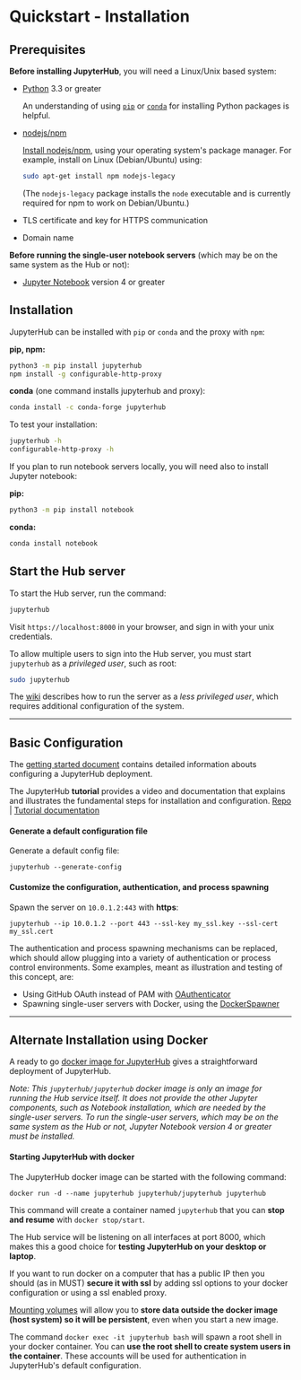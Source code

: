 # Quickstart - Installation

## Prerequisites

**Before installing JupyterHub**, you will need a Linux/Unix based system:

- [Python](https://www.python.org/downloads/) 3.3 or greater

  An understanding of using [`pip`](https://pip.pypa.io/en/stable/) or
  [`conda`](http://conda.pydata.org/docs/get-started.html) for
  installing Python packages is helpful.

- [nodejs/npm](https://www.npmjs.com/)

  [Install nodejs/npm](https://docs.npmjs.com/getting-started/installing-node),
  using your operating system's package manager. For example, install on Linux
  (Debian/Ubuntu) using:

  ```bash
  sudo apt-get install npm nodejs-legacy
  ```

  (The `nodejs-legacy` package installs the `node` executable and is currently
  required for npm to work on Debian/Ubuntu.)

- TLS certificate and key for HTTPS communication

- Domain name

**Before running the single-user notebook servers** (which may be on the same
system as the Hub or not):

- [Jupyter Notebook](https://jupyter.readthedocs.io/en/latest/install.html)
  version 4 or greater

## Installation

JupyterHub can be installed with `pip` or `conda` and the proxy with `npm`:

**pip, npm:**
```bash
python3 -m pip install jupyterhub
npm install -g configurable-http-proxy
```

**conda** (one command installs jupyterhub and proxy):
```bash
conda install -c conda-forge jupyterhub
```

To test your installation:

```bash
jupyterhub -h
configurable-http-proxy -h
```

If you plan to run notebook servers locally, you will need also to install
Jupyter notebook:

**pip:**
```bash
python3 -m pip install notebook
```

**conda:**
```bash
conda install notebook
```

## Start the Hub server

To start the Hub server, run the command:

```bash
jupyterhub
```

Visit `https://localhost:8000` in your browser, and sign in with your unix
credentials.

To allow multiple users to sign into the Hub server, you must start `jupyterhub` as a *privileged user*, such as root:

```bash
sudo jupyterhub
```

The [wiki](https://github.com/jupyterhub/jupyterhub/wiki/Using-sudo-to-run-JupyterHub-without-root-privileges)
describes how to run the server as a *less privileged user*, which requires
additional configuration of the system.

----

## Basic Configuration

The [getting started document](docs/source/getting-started.md) contains
detailed information abouts configuring a JupyterHub deployment.

The JupyterHub **tutorial** provides a video and documentation that explains
and illustrates the fundamental steps for installation and configuration.
[Repo](https://github.com/jupyterhub/jupyterhub-tutorial)
| [Tutorial documentation](http://jupyterhub-tutorial.readthedocs.io/en/latest/)

#### Generate a default configuration file

Generate a default config file:

    jupyterhub --generate-config

#### Customize the configuration, authentication, and process spawning

Spawn the server on ``10.0.1.2:443`` with **https**:

    jupyterhub --ip 10.0.1.2 --port 443 --ssl-key my_ssl.key --ssl-cert my_ssl.cert

The authentication and process spawning mechanisms can be replaced,
which should allow plugging into a variety of authentication or process
control environments. Some examples, meant as illustration and testing of this
concept, are:

- Using GitHub OAuth instead of PAM with [OAuthenticator](https://github.com/jupyterhub/oauthenticator)
- Spawning single-user servers with Docker, using the [DockerSpawner](https://github.com/jupyterhub/dockerspawner)

----

## Alternate Installation using Docker

A ready to go [docker image for JupyterHub](https://hub.docker.com/r/jupyterhub/jupyterhub/)
gives a straightforward deployment of JupyterHub.

*Note: This `jupyterhub/jupyterhub` docker image is only an image for running
the Hub service itself. It does not provide the other Jupyter components, such
as Notebook installation, which are needed by the single-user servers.
To run the single-user servers, which may be on the same system as the Hub or
not, Jupyter Notebook version 4 or greater must be installed.*

#### Starting JupyterHub with docker

The JupyterHub docker image can be started with the following command:

    docker run -d --name jupyterhub jupyterhub/jupyterhub jupyterhub

This command will create a container named `jupyterhub` that you can
**stop and resume** with `docker stop/start`.

The Hub service will be listening on all interfaces at port 8000, which makes
this a good choice for **testing JupyterHub on your desktop or laptop**.

If you want to run docker on a computer that has a public IP then you should
(as in MUST) **secure it with ssl** by adding ssl options to your docker
configuration or using a ssl enabled proxy.

[Mounting volumes](https://docs.docker.com/engine/userguide/containers/dockervolumes/)
will allow you to **store data outside the docker image (host system) so it will be persistent**,
even when you start a new image.

The command `docker exec -it jupyterhub bash` will spawn a root shell in your
docker container. You can **use the root shell to create system users in the container**.
These accounts will be used for authentication in JupyterHub's default
configuration.
